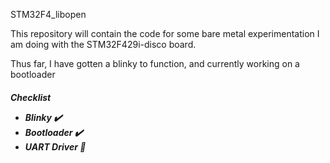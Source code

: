 STM32F4_libopen

This repository will contain the code for some bare metal experimentation I am doing with the STM32F429i-disco board. 

Thus far, I have gotten a blinky to function, and currently working on a bootloader

<h5> Checklist
 
 - Blinky ✔️
 - Bootloader ✔️
 - UART Driver 🔧
